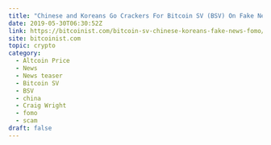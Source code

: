 ```yaml
---
title: "Chinese and Koreans Go Crackers For Bitcoin SV (BSV) On Fake News FOMO"
date: 2019-05-30T06:30:52Z
link: https://bitcoinist.com/bitcoin-sv-chinese-koreans-fake-news-fomo/?utm_medium=RSS&utm_source=hune
site: bitcoinist.com
topic: crypto
category:
  - Altcoin Price
  - News
  - News teaser
  - Bitcoin SV
  - BSV
  - china
  - Craig Wright
  - fomo
  - scam
draft: false
---
```

